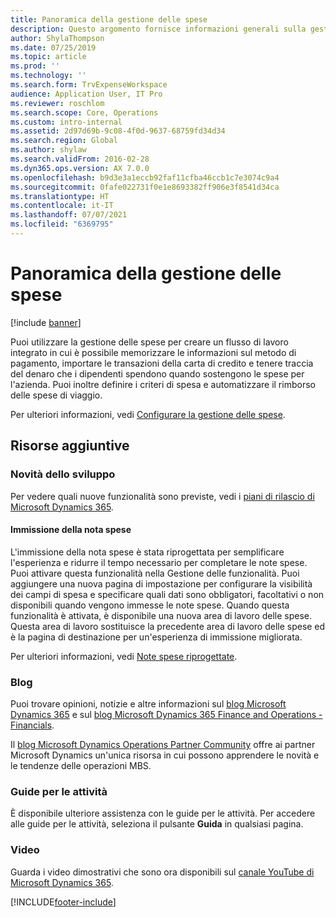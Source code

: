 ```yaml
---
title: Panoramica della gestione delle spese
description: Questo argomento fornisce informazioni generali sulla gestione delle spese e i collegamenti a risorse aggiuntive. Puoi utilizzare la gestione delle spese per creare un flusso di lavoro integrato in cui è possibile memorizzare le informazioni sul metodo di pagamento, importare le transazioni della carta di credito e tenere traccia del denaro che i dipendenti spendono quando sostengono le spese per l'azienda.
author: ShylaThompson
ms.date: 07/25/2019
ms.topic: article
ms.prod: ''
ms.technology: ''
ms.search.form: TrvExpenseWorkspace
audience: Application User, IT Pro
ms.reviewer: roschlom
ms.search.scope: Core, Operations
ms.custom: intro-internal
ms.assetid: 2d97d69b-9c08-4f0d-9637-68759fd34d34
ms.search.region: Global
ms.author: shylaw
ms.search.validFrom: 2016-02-28
ms.dyn365.ops.version: AX 7.0.0
ms.openlocfilehash: b9d3e3a1eccb92faf11cfba46ccb1c7e3074c9a4
ms.sourcegitcommit: 0fafe022731f0e1e8693382ff906e3f8541d34ca
ms.translationtype: HT
ms.contentlocale: it-IT
ms.lasthandoff: 07/07/2021
ms.locfileid: "6369795"
---
```

# <a name="expense-management-overview"></a>Panoramica della gestione delle spese

[!include [banner](../includes/banner.md)]

Puoi utilizzare la gestione delle spese per creare un flusso di lavoro integrato in cui è possibile memorizzare le informazioni sul metodo di pagamento, importare le transazioni della carta di credito e tenere traccia del denaro che i dipendenti spendono quando sostengono le spese per l'azienda. Puoi inoltre definire i criteri di spesa e automatizzare il rimborso delle spese di viaggio.

Per ulteriori informazioni, vedi [Configurare la gestione delle spese](plan-expense-management.md).

## <a name="additional-resources"></a>Risorse aggiuntive

### <a name="whats-new-and-in-development"></a>Novità dello sviluppo

Per vedere quali nuove funzionalità sono previste, vedi i [piani di rilascio di Microsoft Dynamics 365](/dynamics365/release-plans/).

#### <a name="expense-report-entry"></a>Immissione della nota spese

L'immissione della nota spese è stata riprogettata per semplificare l'esperienza e ridurre il tempo necessario per completare le note spese. Puoi attivare questa funzionalità nella Gestione delle funzionalità. Puoi aggiungere una nuova pagina di impostazione per configurare la visibilità dei campi di spesa e specificare quali dati sono obbligatori, facoltativi o non disponibili quando vengono immesse le note spese. Quando questa funzionalità è attivata, è disponibile una nuova area di lavoro delle spese. Questa area di lavoro sostituisce la precedente area di lavoro delle spese ed è la pagina di destinazione per un'esperienza di immissione migliorata.

Per ulteriori informazioni, vedi [Note spese riprogettate](ExpenseWorkspaceNew.md).

### <a name="blogs"></a>Blog

Puoi trovare opinioni, notizie e altre informazioni sul [blog Microsoft Dynamics 365](https://community.dynamics.com/b/msftdynamicsblog?c=Enterprise) e sul [blog Microsoft Dynamics 365 Finance and Operations - Financials](https://community.dynamics.com/365/financeandoperations/b/financials).

Il [blog Microsoft Dynamics Operations Partner Community](https://community.dynamics.com/partner/b/operationspartnercommunityblog) offre ai partner Microsoft Dynamics un'unica risorsa in cui possono apprendere le novità e le tendenze delle operazioni MBS.

### <a name="task-guides"></a>Guide per le attività

È disponibile ulteriore assistenza con le guide per le attività. Per accedere alle guide per le attività, seleziona il pulsante **Guida** in qualsiasi pagina.

### <a name="videos"></a>Video

Guarda i video dimostrativi che sono ora disponibili sul [canale YouTube di Microsoft Dynamics 365](https://www.youtube.com/channel/UCJGCg4rB3QSs8y_1FquelBQ).


[!INCLUDE[footer-include](../includes/footer-banner.md)]